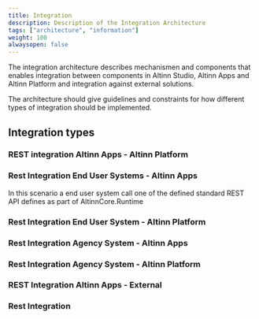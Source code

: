 ```yaml
---
title: Integration 
description: Description of the Integration Architecture
tags: ["architecture", "information"]
weight: 100
alwaysopen: false
---
```



The integration architecture describes mechanismen and components that enables integration between components in 
Altinn Studio, Altinn Apps and Altinn Platform and integration against external solutions.

The architecture should give guidelines and constraints for how different types of integration should be implemented.


## Integration types


### REST integration Altinn Apps - Altinn Platform

### Rest Integration End User Systems - Altinn Apps
In this scenario a end user system call one of the defined standard REST API defines as part of 
AltinnCore.Runtime 




### Rest Integration End User System  - Altinn Platform

### Rest Integration  Agency System - Altinn Apps

### Rest Integration Agency System - Altinn Platform


### REST Integration Altinn Apps - External


### Rest Integration 

